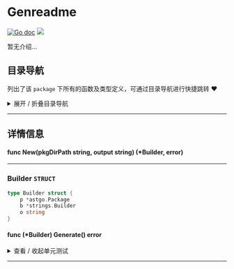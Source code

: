 # Genreadme

[![Go doc](https://img.shields.io/badge/go.dev-reference-brightgreen?logo=go&logoColor=white&style=flat)](https://pkg.go.dev/github.com/kercylan98/minotaur)
![](https://img.shields.io/badge/Email-kercylan@gmail.com-green.svg?style=flat)

暂无介绍...


## 目录导航
列出了该 `package` 下所有的函数及类型定义，可通过目录导航进行快捷跳转 ❤️
<details>
<summary>展开 / 折叠目录导航</summary>


> 包级函数定义

|函数名称|描述
|:--|:--
|[New](#New)|暂无描述...


> 类型定义

|类型|名称|描述
|:--|:--|:--
|`STRUCT`|[Builder](#builder)|暂无描述...

</details>


***
## 详情信息
#### func New(pkgDirPath string, output string) (*Builder,  error)
<span id="New"></span>

***
### Builder `STRUCT`

```go
type Builder struct {
	p *astgo.Package
	b *strings.Builder
	o string
}
```
#### func (*Builder) Generate()  error
<details>
<summary>查看 / 收起单元测试</summary>


```go

func TestBuilder_Generate(t *testing.T) {
	filepath.Walk("D:/sources/minotaur", func(path string, info fs.FileInfo, err error) error {
		if !info.IsDir() {
			return nil
		}
		if strings.Contains(strings.TrimPrefix(path, "D:/sources/minotaur"), ".") {
			return nil
		}
		b, err := New(path, filepath.Join(path, "README.md"))
		if err != nil {
			return nil
		}
		if err = b.Generate(); err != nil {
			panic(err)
		}
		return nil
	})
}

```


</details>


***
